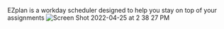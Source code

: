 EZplan is a workday scheduler designed to help you stay on top of your assignments
![Screen Shot 2022-04-25 at 2 38 27 PM](https://user-images.githubusercontent.com/91090460/165179563-3e191866-3ec2-4c3a-8f25-6d11b75e7dbd.png)
